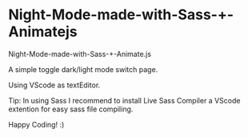 # Night-Mode-made-with-Sass-+-Animatejs

Night-Mode-made-with-Sass-+-Animate.js

A simple toggle dark/light mode switch page.

Using VScode as textEditor.

Tip: In using Sass I recommend to install Live Sass Compiler a VScode extention for easy sass file compiling.

Happy Coding! :)
